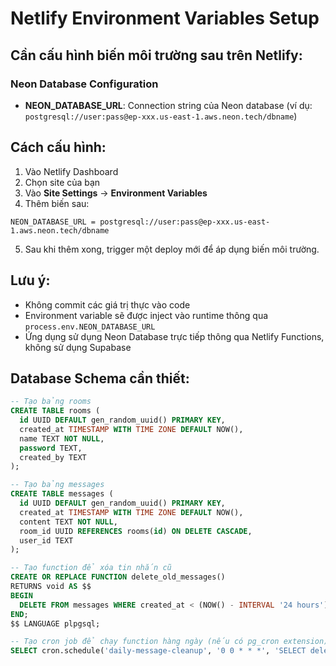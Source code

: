 # Netlify Environment Variables Setup

## Cần cấu hình biến môi trường sau trên Netlify:

### Neon Database Configuration  
- **NEON_DATABASE_URL**: Connection string của Neon database (ví dụ: `postgresql://user:pass@ep-xxx.us-east-1.aws.neon.tech/dbname`)

## Cách cấu hình:

1. Vào Netlify Dashboard
2. Chọn site của bạn
3. Vào **Site Settings** → **Environment Variables**
4. Thêm biến sau:

```
NEON_DATABASE_URL = postgresql://user:pass@ep-xxx.us-east-1.aws.neon.tech/dbname
```

5. Sau khi thêm xong, trigger một deploy mới để áp dụng biến môi trường.

## Lưu ý:
- Không commit các giá trị thực vào code
- Environment variable sẽ được inject vào runtime thông qua `process.env.NEON_DATABASE_URL`
- Ứng dụng sử dụng Neon Database trực tiếp thông qua Netlify Functions, không sử dụng Supabase

## Database Schema cần thiết:

```sql
-- Tạo bảng rooms
CREATE TABLE rooms (
  id UUID DEFAULT gen_random_uuid() PRIMARY KEY,
  created_at TIMESTAMP WITH TIME ZONE DEFAULT NOW(),
  name TEXT NOT NULL,
  password TEXT,
  created_by TEXT
);

-- Tạo bảng messages  
CREATE TABLE messages (
  id UUID DEFAULT gen_random_uuid() PRIMARY KEY,
  created_at TIMESTAMP WITH TIME ZONE DEFAULT NOW(),
  content TEXT NOT NULL,
  room_id UUID REFERENCES rooms(id) ON DELETE CASCADE,
  user_id TEXT
);

-- Tạo function để xóa tin nhắn cũ
CREATE OR REPLACE FUNCTION delete_old_messages() 
RETURNS void AS $$
BEGIN
  DELETE FROM messages WHERE created_at < (NOW() - INTERVAL '24 hours');
END;
$$ LANGUAGE plpgsql;

-- Tạo cron job để chạy function hàng ngày (nếu có pg_cron extension)
SELECT cron.schedule('daily-message-cleanup', '0 0 * * *', 'SELECT delete_old_messages()');
```
